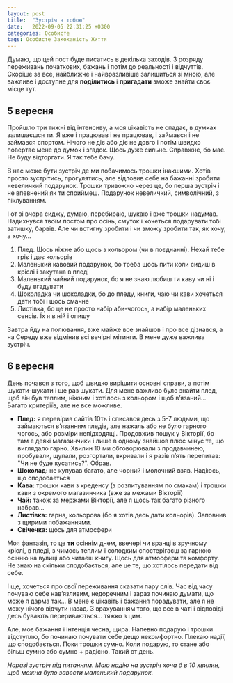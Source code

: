 ```yaml
---
layout: post
title:  "Зустріч з тобою"
date:   2022-09-05 22:31:25 +0300
categories: Особисте
tags: Особисте Закоханість Життя
---
```


Думаю, що цей пост буде писатись в декілька заходів. З розряду переживань початкових, бажань і потім до реальності і відчуттів. Скоріше за все, найближче і найвразливіше залишиться зі мною, але важливе і доступне для **поділитись** і **пригадати** зможе знайти своє місце тут.

## 5 вересня

Пройшло три тижні від інтенсиву, а моя цікавість не спадає, в думках залишаєшся ти. Я вже і працював і не працював, і займався і не займався спортом. Нічого не діє або діє не довго і потім швидко повертає мене до думок і згадок. Щось дуже сильне. Справжнє, бо має. Не буду відторгати. Я так тебе бачу.

В нас може бути зустріч де ми побачимось трошки інакшими. Хотів просто зустрітись, прогулятись, але відловив себе на бажанні зробити невеличкий подарунок. Трошки тривожно через це, бо перша зустріч і не впевнений як ти сприймеш. Подарунок невеличкий, символічний, з піклуванням.

І от зі вчора сиджу, думаю, перебираю, шукаю і вже трошки надумав. Надихнувся твоїм постом про осінь, смуток і хочеться подарувати тобі затишку, барвів. Але чи встигну зробити і чи зможу зробити так, як хочу, а хочу...

1. Плед. Щось ніжне або щось з кольором (чи в поєднанні). Нехай тебе гріє і дає кольорів
1. Маленький кавовий подарунок, бо треба щось пити коли сидиш в кріслі і закутана в пледі
1. Маленький чайний подарунок, бо я не знаю любиш ти каву чи ні і буду вгадувати
1. Шоколадка чи шоколадки, бо до пледу, книги, чаю чи кави хочеться дати тобі і щось смачне
1. Листівка, бо це не просто набір аби-чогось, а набір маленьких сенсів. Їх я в ній і опишу

Завтра йду на полювання, вже майже все знайшов і про все дізнався, а на Середу вже відмінив всі вечірні мітинги. В мене дуже важлива зустріч.

## 6 вересня

День почався з того, щоб швидко вирішити основні справи, а потім шукати-шукати і ще раз шукати. Для мене важливо було знайти плед, щоб він був теплим, ніжним і хотілось з кольором і щоб вʼязаний... Багато критеріїв, але не все можливе.

- **Плед:** я перевірив сайтів 10ть і списався десь з 5-7 людьми, що займаються вʼязанням пледів, але нажаль або не було гарного чогось, або розміри непідходящі. Продовжив пошук у Вікторії, бо там є деякі магазинчики і лише в одному знайшов плюс мінус те, що виглядало гарно. Хвилин 10 ми обговорювали з продавчинею, пробували, щупали, розгортали, вкривали і я разів пʼять перепитав: "Чи не буде кусатись?". Обрав. 
- **Шоколад:** не купував багато, але чорний і молочний взяв. Надіюсь, що сподобається
- **Кава:** трошки кави з креденсу (з розпитуванням по смакам) і трошки кави з окремого магазинчика (вже за межами Вікторії)
- **Чай:** також за мержами Вікторії, але я щось так багато різного набрав...
- **Листівка:** гарна, кольорова (бо я хотів десь дати кольорів). Заповнив з щирими побажаннями.
- **Свічечка:** щось для атмосфери

Моя фантазія, то це **ти** осіннім днем, ввечері чи вранці в зручному кріслі, в пледі, з чимось теплим і солодким спостерігаєш за гарною осінню на вулиці або читаєш книгу. Щось для атмосфери та комфорту. Не знаю на скільки сподобається, але це те, що хотілось передати від себе.

І ще, хочеться про свої переживання сказати пару слів. Час від часу почуваю себе навʼязливим, недоречним і зараз починаю думати, що може я дарма так... В мене є цікавіть і бажання порадувати, але я не можу нічого відчути назад. З врахуванням того, що все в чаті і відповіді десь бувають перериваються... тяжко з цим.

Але, моє бажання і інтенція чесна, щира. Напевно подарую і трошки відступлю, бо починаю почувати себе дещо некомфортно. Плекаю надії, що сподобається. Поки трошки сумно. Коли подарую, то стане або більш сумно або сумно + радісно. Такий от день.

*Наразі зустріч під питанням. Маю надію на зустріч хоча б в 10 хвилин, щоб можна було завести маленький подарунок.*
